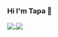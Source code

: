 ### Hi I'm Tapa 👋
<a href="https://github.com/tapabratadey">
  <img align="center" src="https://github-readme-stats.vercel.app/api?username=tapabratadey&count_private=true&show_icons=true&theme=dark&custom_title=GitHub%20Stats&include_all_commits=true&line_height=28&border_radius=20" />
</a>
<a href="https://github.com/tapabratadey">
  <img align="center" src="https://github-readme-stats.vercel.app/api/top-langs/?username=tapabratadey&theme=dark&count_private=true&layout=compact&langs_count=10&hide=C%23,ShaderLab&border_radius=20&card_width=415" />
</a>

